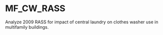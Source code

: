 # MF_CW_RASS
Analyze 2009 RASS for impact of central laundry on clothes washer use in multifamily buildings.
